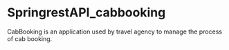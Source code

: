 # SpringrestAPI_cabbooking
CabBooking is an application used by travel agency to manage the process of cab booking. 
